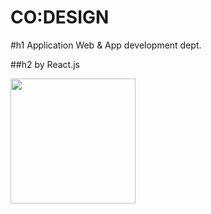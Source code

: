 # CO:DESIGN
#h1 Application Web & App development dept.

##h2 by React.js

<img src="https://user-images.githubusercontent.com/100653363/227410535-651581c5-a21e-4563-8612-27ea01674dd6.PNG" width="200" height="200"/>
